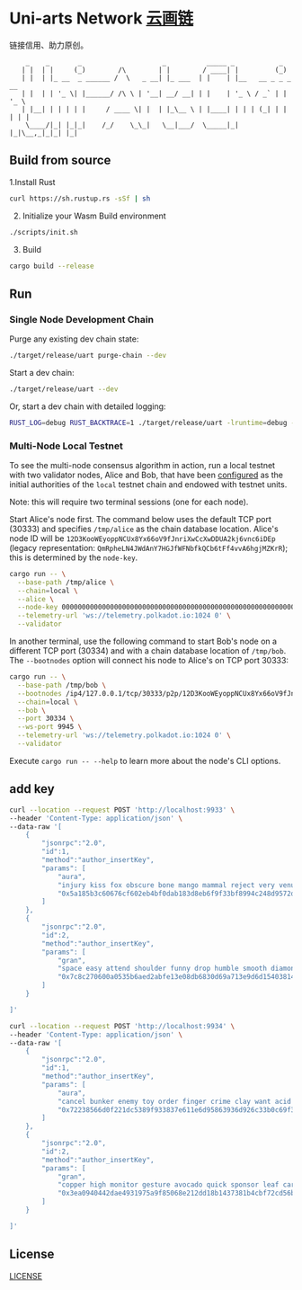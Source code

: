 # Uni-arts Network [云画链](https://uniarts.me)

链接信用、助力原创。
```
    _    _       _                    _          _____ _           _
   | |  | |     (_)        /\        | |        / ____| |         (_)
   | |  | |_ __  _ ______ /  \   _ __| |_ ___  | |    | |__   __ _ _ _ __
   | |  | | '_ \| |______/ /\ \ | '__| __/ __| | |    | '_ \ / _` | | '_ \
   | |__| | | | | |     / ____ \| |  | |_\__ \ | |____| | | | (_| | | | | |
    \____/|_| |_|_|    /_/    \_\_|   \__|___/  \_____|_| |_|\__,_|_|_| |_|
```

## Build from source

1.Install Rust
```bash
curl https://sh.rustup.rs -sSf | sh
```
2. Initialize your Wasm Build environment
```bash
./scripts/init.sh
```
3. Build
```bash
cargo build --release
```

## Run

### Single Node Development Chain

Purge any existing dev chain state:

```bash
./target/release/uart purge-chain --dev
```

Start a dev chain:

```bash
./target/release/uart --dev
```

Or, start a dev chain with detailed logging:

```bash
RUST_LOG=debug RUST_BACKTRACE=1 ./target/release/uart -lruntime=debug --dev
```

### Multi-Node Local Testnet

To see the multi-node consensus algorithm in action, run a local testnet with two validator nodes,
Alice and Bob, that have been [configured](/node/src/chain_spec.rs) as the initial
authorities of the `local` testnet chain and endowed with testnet units.

Note: this will require two terminal sessions (one for each node).

Start Alice's node first. The command below uses the default TCP port (30333) and specifies
`/tmp/alice` as the chain database location. Alice's node ID will be
`12D3KooWEyoppNCUx8Yx66oV9fJnriXwCcXwDDUA2kj6vnc6iDEp` (legacy representation:
`QmRpheLN4JWdAnY7HGJfWFNbfkQCb6tFf4vvA6hgjMZKrR`); this is determined by the `node-key`.

```bash
cargo run -- \
  --base-path /tmp/alice \
  --chain=local \
  --alice \
  --node-key 0000000000000000000000000000000000000000000000000000000000000001 \
  --telemetry-url 'ws://telemetry.polkadot.io:1024 0' \
  --validator
```

In another terminal, use the following command to start Bob's node on a different TCP port (30334)
and with a chain database location of `/tmp/bob`. The `--bootnodes` option will connect his node to
Alice's on TCP port 30333:

```bash
cargo run -- \
  --base-path /tmp/bob \
  --bootnodes /ip4/127.0.0.1/tcp/30333/p2p/12D3KooWEyoppNCUx8Yx66oV9fJnriXwCcXwDDUA2kj6vnc6iDEp \
  --chain=local \
  --bob \
  --port 30334 \
  --ws-port 9945 \
  --telemetry-url 'ws://telemetry.polkadot.io:1024 0' \
  --validator
```

Execute `cargo run -- --help` to learn more about the node's CLI options.


## add key
```bash
curl --location --request POST 'http://localhost:9933' \
--header 'Content-Type: application/json' \
--data-raw '[
    {
        "jsonrpc":"2.0",
        "id":1,
        "method":"author_insertKey",
        "params": [
            "aura",
            "injury kiss fox obscure bone mango mammal reject very venue lawn depth",
            "0x5a185b3c60676cf602eb4bf0dab183d8eb6f9f33bf8994c248d9572dcf09de5b"
        ]
    },
    {
        "jsonrpc":"2.0",
        "id":2,
        "method":"author_insertKey",
        "params": [
            "gran",
            "space easy attend shoulder funny drop humble smooth diamond skill kite grant",
            "0x7c8c270600a0535b6aed2abfe13e08db6830d69a713e9d6d15403814fc3cde66"
        ]
    }

]'
```

```bash
curl --location --request POST 'http://localhost:9934' \
--header 'Content-Type: application/json' \
--data-raw '[
    {
        "jsonrpc":"2.0",
        "id":1,
        "method":"author_insertKey",
        "params": [
            "aura",
            "cancel bunker enemy toy order finger crime clay want acid pizza crash",
            "0x72238566d0f221dc5389f933837e611e6d95863936d926c33b0c69f317da2843"
        ]
    },
    {
        "jsonrpc":"2.0",
        "id":2,
        "method":"author_insertKey",
        "params": [
            "gran",
            "copper high monitor gesture avocado quick sponsor leaf cargo elbow heavy nice",
            "0x3ea0940442dae4931975a9f85068e212dd18b1437381b4cbf72cd56b0761c8b4"
        ]
    }

]'
```

## License
[LICENSE](./LICENSE)

